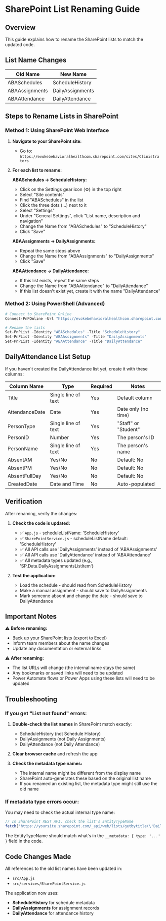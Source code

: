 # SharePoint List Renaming Guide

## Overview
This guide explains how to rename the SharePoint lists to match the updated code.

## List Name Changes

| Old Name | New Name |
|----------|----------|
| ABASchedules | ScheduleHistory |
| ABAAssignments | DailyAssignments |
| ABAAttendance | DailyAttendance |

## Steps to Rename Lists in SharePoint

### Method 1: Using SharePoint Web Interface

1. **Navigate to your SharePoint site:**
   - Go to: `https://evokebehavioralhealthcom.sharepoint.com/sites/Clinistrators`

2. **For each list to rename:**

   **ABASchedules → ScheduleHistory:**
   - Click on the Settings gear icon (⚙️) in the top right
   - Select "Site contents"
   - Find "ABASchedules" in the list
   - Click the three dots (...) next to it
   - Select "Settings"
   - Under "General Settings", click "List name, description and navigation"
   - Change the Name from "ABASchedules" to "ScheduleHistory"
   - Click "Save"

   **ABAAssignments → DailyAssignments:**
   - Repeat the same steps above
   - Change the Name from "ABAAssignments" to "DailyAssignments"
   - Click "Save"

   **ABAAttendance → DailyAttendance:**
   - If this list exists, repeat the same steps
   - Change the Name from "ABAAttendance" to "DailyAttendance"
   - If this list doesn't exist yet, create it with the name "DailyAttendance"

### Method 2: Using PowerShell (Advanced)

```powershell
# Connect to SharePoint Online
Connect-PnPOnline -Url "https://evokebehavioralhealthcom.sharepoint.com/sites/Clinistrators" -Interactive

# Rename the lists
Set-PnPList -Identity "ABASchedules" -Title "ScheduleHistory"
Set-PnPList -Identity "ABAAssignments" -Title "DailyAssignments"
Set-PnPList -Identity "ABAAttendance" -Title "DailyAttendance"
```

## DailyAttendance List Setup

If you haven't created the DailyAttendance list yet, create it with these columns:

| Column Name | Type | Required | Notes |
|-------------|------|----------|-------|
| Title | Single line of text | Yes | Default column |
| AttendanceDate | Date | Yes | Date only (no time) |
| PersonType | Single line of text | Yes | "Staff" or "Student" |
| PersonID | Number | Yes | The person's ID |
| PersonName | Single line of text | Yes | The person's name |
| AbsentAM | Yes/No | No | Default: No |
| AbsentPM | Yes/No | No | Default: No |
| AbsentFullDay | Yes/No | No | Default: No |
| CreatedDate | Date and Time | No | Auto-populated |

## Verification

After renaming, verify the changes:

1. **Check the code is updated:**
   - ✅ `App.js` - scheduleListName: 'ScheduleHistory'
   - ✅ `SharePointService.js` - scheduleListName default: 'ScheduleHistory'
   - ✅ All API calls use 'DailyAssignments' instead of 'ABAAssignments'
   - ✅ All API calls use 'DailyAttendance' instead of 'ABAAttendance'
   - ✅ All metadata types updated (e.g., 'SP.Data.DailyAssignmentsListItem')

2. **Test the application:**
   - Load the schedule - should read from ScheduleHistory
   - Make a manual assignment - should save to DailyAssignments
   - Mark someone absent and change the date - should save to DailyAttendance

## Important Notes

⚠️ **Before renaming:**
- Back up your SharePoint lists (export to Excel)
- Inform team members about the name changes
- Update any documentation or external links

⚠️ **After renaming:**
- The list URLs will change (the internal name stays the same)
- Any bookmarks or saved links will need to be updated
- Power Automate flows or Power Apps using these lists will need to be updated

## Troubleshooting

### If you get "List not found" errors:

1. **Double-check the list names** in SharePoint match exactly:
   - ScheduleHistory (not Schedule History)
   - DailyAssignments (not Daily Assignments)
   - DailyAttendance (not Daily Attendance)

2. **Clear browser cache** and refresh the app

3. **Check the metadata type names:**
   - The internal name might be different from the display name
   - SharePoint auto-generates these based on the original list name
   - If you renamed an existing list, the metadata type might still use the old name

### If metadata type errors occur:

You may need to check the actual internal type name:
```javascript
// In SharePoint REST API, check the list's EntityTypeName
fetch('https://yoursite.sharepoint.com/_api/web/lists/getbytitle(\'DailyAssignments\')')
```

The EntityTypeName should match what's in the `__metadata: { type: '...' }` field in the code.

## Code Changes Made

All references to the old list names have been updated in:
- `src/App.js`
- `src/services/SharePointService.js`

The application now uses:
- **ScheduleHistory** for schedule metadata
- **DailyAssignments** for assignment records
- **DailyAttendance** for attendance history
